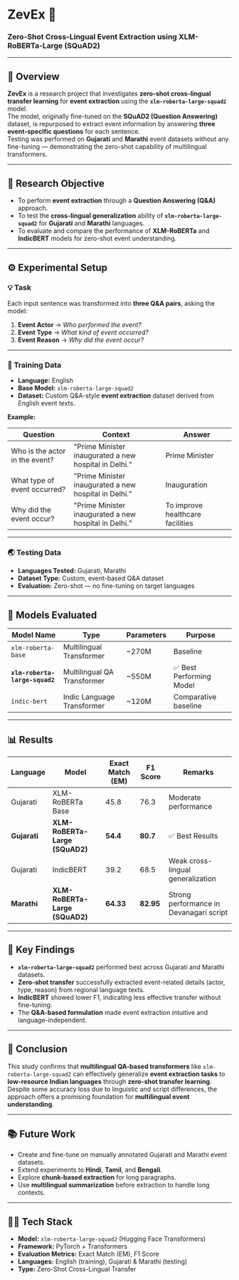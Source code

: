 # ZevEx 🧠  
### Zero-Shot Cross-Lingual Event Extraction using XLM-RoBERTa-Large (SQuAD2)

---

## 📘 Overview

**ZevEx** is a research project that investigates **zero-shot cross-lingual transfer learning** for **event extraction** using the **`xlm-roberta-large-squad2`** model.  
The model, originally fine-tuned on the **SQuAD2 (Question Answering)** dataset, is repurposed to extract event information by answering **three event-specific questions** for each sentence.  
Testing was performed on **Gujarati** and **Marathi** event datasets without any fine-tuning — demonstrating the zero-shot capability of multilingual transformers.

---

## 🎯 Research Objective

- To perform **event extraction** through a **Question Answering (Q&A)** approach.  
- To test the **cross-lingual generalization** ability of **`xlm-roberta-large-squad2`** for **Gujarati** and **Marathi** languages.  
- To evaluate and compare the performance of **XLM-RoBERTa** and **IndicBERT** models for zero-shot event understanding.

---

## ⚙️ Experimental Setup

### 💡 Task
Each input sentence was transformed into **three Q&A pairs**, asking the model:

1. **Event Actor** → *Who performed the event?*  
2. **Event Type** → *What kind of event occurred?*  
3. **Event Reason** → *Why did the event occur?*

---

### 🧩 Training Data

- **Language:** English  
- **Base Model:** `xlm-roberta-large-squad2`  
- **Dataset:** Custom Q&A-style **event extraction** dataset derived from English event texts.  

**Example:**

| Question | Context | Answer |
|-----------|----------|--------|
| Who is the actor in the event? | "Prime Minister inaugurated a new hospital in Delhi." | Prime Minister |
| What type of event occurred? | "Prime Minister inaugurated a new hospital in Delhi." | Inauguration |
| Why did the event occur? | "Prime Minister inaugurated a new hospital in Delhi." | To improve healthcare facilities |

---

### 🌏 Testing Data

- **Languages Tested:** Gujarati, Marathi  
- **Dataset Type:** Custom, event-based Q&A dataset  
- **Evaluation:** Zero-shot — no fine-tuning on target languages  

---

## 🧠 Models Evaluated

| Model Name | Type | Parameters | Purpose |
|-------------|------|-------------|----------|
| `xlm-roberta-base` | Multilingual Transformer | ~270M | Baseline |
| **`xlm-roberta-large-squad2`** | Multilingual QA Transformer | ~550M | ✅ Best Performing Model |
| `indic-bert` | Indic Language Transformer | ~120M | Comparative baseline |

---

## 📊 Results

| Language | Model | Exact Match (EM) | F1 Score | Remarks |
|-----------|--------|------------------|-----------|----------|
| Gujarati | XLM-RoBERTa Base | 45.8 | 76.3 | Moderate performance |
| **Gujarati** | **XLM-RoBERTa-Large (SQuAD2)** | **54.4** | **80.7** | ✅ Best Results |
| Gujarati | IndicBERT | 39.2 | 68.5 | Weak cross-lingual generalization |
| **Marathi** | **XLM-RoBERTa-Large (SQuAD2)** | **64.33** | **82.95** | Strong performance in Devanagari script |

---

## 🧪 Key Findings

- **`xlm-roberta-large-squad2`** performed best across Gujarati and Marathi datasets.  
- **Zero-shot transfer** successfully extracted event-related details (actor, type, reason) from regional language texts.  
- **IndicBERT** showed lower F1, indicating less effective transfer without fine-tuning.  
- The **Q&A-based formulation** made event extraction intuitive and language-independent.

---

## 🚀 Conclusion

This study confirms that **multilingual QA-based transformers** like `xlm-roberta-large-squad2` can effectively generalize **event extraction tasks** to **low-resource Indian languages** through **zero-shot transfer learning**.  
Despite some accuracy loss due to linguistic and script differences, the approach offers a promising foundation for **multilingual event understanding**.

---

## 📚 Future Work

- Create and fine-tune on manually annotated Gujarati and Marathi event datasets.  
- Extend experiments to **Hindi**, **Tamil**, and **Bengali**.  
- Explore **chunk-based extraction** for long paragraphs.  
- Use **multilingual summarization** before extraction to handle long contexts.

---

## 🧑‍💻 Tech Stack

- **Model:** `xlm-roberta-large-squad2` (Hugging Face Transformers)  
- **Framework:** PyTorch + Transformers  
- **Evaluation Metrics:** Exact Match (EM), F1 Score  
- **Languages:** English (training), Gujarati & Marathi (testing)  
- **Type:** Zero-Shot Cross-Lingual Transfer  



